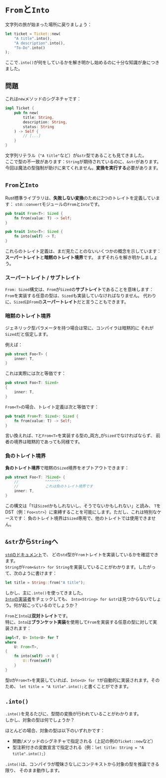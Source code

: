 # `From`と`Into`

文字列の旅が始まった場所に戻りましょう：

```rust
let ticket = Ticket::new(
    "A title".into(), 
    "A description".into(), 
    "To-Do".into()
);
```

ここで`.into()`が何をしているかを解き明かし始めるのに十分な知識が身につきました。

## 問題

これは`new`メソッドのシグネチャです：

```rust
impl Ticket {
    pub fn new(
        title: String, 
        description: String, 
        status: String
    ) -> Self {
        // [...]
    }
}
```

文字列リテラル（`"A title"`など）が`&str`型であることも見てきました。\
ここで型の不一致があります：`String`が期待されているのに、`&str`があります。
今回は魔法の型強制が助けに来てくれません。**変換を実行する**必要があります。

## `From`と`Into`

Rust標準ライブラリは、**失敗しない変換**のために2つのトレイトを定義しています：
`std::convert`モジュールの`From`と`Into`です。

```rust
pub trait From<T>: Sized {
    fn from(value: T) -> Self;
}

pub trait Into<T>: Sized {
    fn into(self) -> T;
}
```

これらのトレイト定義は、まだ見たことのないいくつかの概念を示しています：
**スーパートレイト**と**暗黙のトレイト境界**です。
まずそれらを解き明かしましょう。

### スーパートレイト / サブトレイト

`From: Sized`構文は、`From`が`Sized`の**サブトレイト**であることを意味します：
`From`を実装する任意の型は、`Sized`も実装していなければなりません。
代わりに、`Sized`は`From`の**スーパートレイト**だと言うこともできます。

### 暗黙のトレイト境界

ジェネリック型パラメータを持つ場合は常に、コンパイラは暗黙的に
それが`Sized`だと仮定します。

例えば：

```rust
pub struct Foo<T> {
    inner: T,
}
```

これは実際には次と等価です：

```rust
pub struct Foo<T: Sized> 
{
    inner: T,
}
```

`From<T>`の場合、トレイト定義は次と等価です：

```rust
pub trait From<T: Sized>: Sized {
    fn from(value: T) -> Self;
}
```

言い換えれば、`T`と`From<T>`を実装する型の_両方_が`Sized`でなければならず、
前者の境界は暗黙的であっても同様です。

### 負のトレイト境界

**負のトレイト境界**で暗黙の`Sized`境界をオプトアウトできます：

```rust
pub struct Foo<T: ?Sized> {
    //            ^^^^^^^
    //            これは負のトレイト境界です
    inner: T,
}
```

この構文は「`T`は`Sized`かもしれないし、そうでないかもしれない」と読み、
`T`をDST（例：`Foo<str>`）に束縛することを可能にします。ただし、これは特別なケースです：
負のトレイト境界は`Sized`専用で、他のトレイトでは使用できません。

## `&str`から`String`へ

[`std`のドキュメント](https://doc.rust-lang.org/std/convert/trait.From.html#implementors)で、
どの`std`型が`From`トレイトを実装しているかを確認できます。\
`String`が`From<&str> for String`を実装していることがわかります。したがって、次のように書けます：

```rust
let title = String::from("A title");
```

しかし、主に`.into()`を使ってきました。\
[`Into`の実装者](https://doc.rust-lang.org/std/convert/trait.Into.html#implementors)をチェックしても、
`Into<String> for &str`は見つからないでしょう。何が起こっているのでしょうか？

`From`と`Into`は**双対トレイト**です。\
特に、`Into`は**ブランケット実装**を使用して`From`を実装する任意の型に対して実装されます：

```rust
impl<T, U> Into<U> for T
where
    U: From<T>,
{
    fn into(self) -> U {
        U::from(self)
    }
}
```

型`U`が`From<T>`を実装していれば、`Into<U> for T`が自動的に実装されます。そのため、
`let title = "A title".into();`と書くことができます。

## `.into()`

`.into()`を見るたびに、型間の変換が行われていることがわかります。\
しかし、対象の型は何でしょうか？

ほとんどの場合、対象の型は以下のいずれかです：

- 関数/メソッドのシグネチャで指定される（上記の例の`Ticket::new`など）
- 型注釈付きの変数宣言で指定される（例：`let title: String = "A title".into();`）

`.into()`は、コンパイラが曖昧さなしにコンテキストから対象の型を推論できる限り、
そのまま動作します。